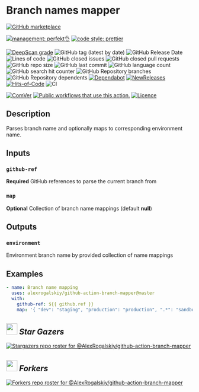 # Branch names mapper

[![GitHub marketplace](https://img.shields.io/badge/marketplacegithub--graph-charts-blue?logo=github)](https://github.com/marketplace/actions/graph-charts)

[![management: perfekt👌](https://img.shields.io/badge/management-perfekt👌-red.svg)](https://github.com/lekterable/perfekt)
[![code style: prettier](https://img.shields.io/badge/code_style-prettier-ff69b4.svg)](https://github.com/prettier/prettier)

<!-- [![Become a sponsor](https://img.shields.io/badge/sponsor-AlexRogalskiy-181717.svg?logo=github)](https://github.com/sponsors/AlexRogalskiy)-->

[![DeepScan grade](https://deepscan.io/api/teams/11946/projects/15928/branches/326928/badge/grade.svg)](https://deepscan.io/dashboard#view=project&tid=11946&pid=15928&bid=326928)
![GitHub tag (latest by date)](https://img.shields.io/github/v/tag/AlexRogalskiy/github-action-branch-mapper)
![GitHub Release Date](https://img.shields.io/github/release-date/AlexRogalskiy/github-action-branch-mapper)
![Lines of code](https://tokei.rs/b1/github/AlexRogalskiy/github-action-branch-mapper?category=lines)
![GitHub closed issues](https://img.shields.io/github/issues-closed/AlexRogalskiy/github-action-branch-mapper)
![GitHub closed pull requests](https://img.shields.io/github/issues-pr-closed/AlexRogalskiy/github-action-branch-mapper)
![GitHub repo size](https://img.shields.io/github/repo-size/AlexRogalskiy/github-action-branch-mapper)
![GitHub last commit](https://img.shields.io/github/last-commit/AlexRogalskiy/github-action-branch-mapper)
![GitHub language count](https://img.shields.io/github/languages/count/AlexRogalskiy/github-action-branch-mapper)
![GitHub search hit counter](https://img.shields.io/github/search/AlexRogalskiy/github-action-branch-mapper/goto)
![GitHub Repository branches](https://badgen.net/github/branches/AlexRogalskiy/github-action-branch-mapper)
![GitHub Repository dependents](https://badgen.net/github/dependents-repo/AlexRogalskiy/github-action-branch-mapper)
[![Dependabot](https://img.shields.io/badge/dependabot-enabled-1f8ceb.svg?style=flat-square)](https://dependabot.com/)
[![NewReleases](https://newreleases.io/badge.svg)](https://newreleases.io/github/AlexRogalskiy/github-action-branch-mapper)
[![Hits-of-Code](https://hitsofcode.com/github/alexrogalskiy/github-action-branch-mapper?branch=master)](https://hitsofcode.com/github/alexrogalskiy/github-action-branch-mapper?branch=master/view?branch=master)
![CI](https://github.com/AlexRogalskiy/github-action-branch-mapper/workflows/CI/badge.svg)

<!--[![codecov](https://codecov.io/gh/AlexRogalskiy/github-action-branch-mapper/branch/master/graph/badge.svg)](https://codecov.io/gh/AlexRogalskiy/github-action-branch-mapper)-->

[![ComVer](https://img.shields.io/badge/ComVer-compliant-brightgreen.svg)][repo]
[![Public workflows that use this action.][total_usages]][search_results]
[![Licence][license_id]][license_content]

## Description

Parses branch name and optionally maps to corresponding environment name.

## Inputs

### `github-ref`

**Required** GitHub references to parse the current branch from

### `map`

**Optional** Collection of branch name mappings (default **null**)

## Outputs

### `environment`

Environment branch name by provided collection of name mappings

## Examples

```yml
- name: Branch name mapping
  uses: alexrogalskiy/github-action-branch-mapper@master
  with:
    github-ref: ${{ github.ref }}
    map: '{ "dev": "staging", "production": "production", ".*": "sandbox" }'
```

## <img src="https://user-images.githubusercontent.com/18126719/56791599-0868f980-683a-11e9-8a8b-134ced040c8e.png" width="30"> _Star Gazers_

[![Stargazers repo roster for @AlexRogalskiy/github-action-branch-mapper](https://reporoster.com/stars/AlexRogalskiy/github-action-branch-mapper)](https://github.com/AlexRogalskiy/github-action-branch-mapper/stargazers)

## <img src="https://ghost.org/images/docs/setup/fork.gif" width="30"> _Forkers_

[![Forkers repo roster for @AlexRogalskiy/github-action-branch-mapper](https://reporoster.com/forks/AlexRogalskiy/github-action-branch-mapper)](https://github.com/AlexRogalskiy/github-action-branch-mapper/network/members)

[repo]: https://github.com/AlexRogalskiy/github-action-branch-mapper
[total_usages]: https://img.shields.io/endpoint?url=https%3A%2F%2Fapi-git-master.endbug.vercel.app%2Fapi%2Fgithub-actions%2Fused-by%3Faction%3DAlexRogalskiy%2Fgithub-action-branch-mapper%26badge%3Dtrue
[search_results]: https://github.com/search?o=desc&q=AlexRogalskiy/github-action-branch-mapper+path%3A.github%2Fworkflows+language%3AYAML&s=&type=Code
[license_id]: https://img.shields.io/github/license/AlexRogalskiy/github-action-branch-mapper
[license_content]: https://github.com/AlexRogalskiy/github-action-branch-mapper/blob/master/LICENSE
